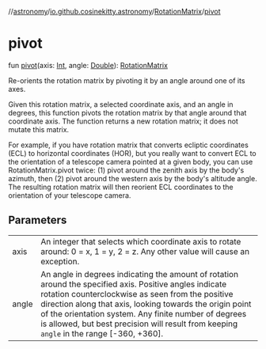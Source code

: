 //[astronomy](../../../index.md)/[io.github.cosinekitty.astronomy](../index.md)/[RotationMatrix](index.md)/[pivot](pivot.md)

# pivot

fun [pivot](pivot.md)(axis: [Int](https://kotlinlang.org/api/latest/jvm/stdlib/kotlin/-int/index.html), angle: [Double](https://kotlinlang.org/api/latest/jvm/stdlib/kotlin/-double/index.html)): [RotationMatrix](index.md)

Re-orients the rotation matrix by pivoting it by an angle around one of its axes.

Given this rotation matrix, a selected coordinate axis, and an angle in degrees, this function pivots the rotation matrix by that angle around that coordinate axis. The function returns a new rotation matrix; it does not mutate this matrix.

For example, if you have rotation matrix that converts ecliptic coordinates (ECL) to horizontal coordinates (HOR), but you really want to convert ECL to the orientation of a telescope camera pointed at a given body, you can use RotationMatrix.pivot twice: (1) pivot around the zenith axis by the body's azimuth, then (2) pivot around the western axis by the body's altitude angle. The resulting rotation matrix will then reorient ECL coordinates to the orientation of your telescope camera.

## Parameters

| | |
|---|---|
| axis | An integer that selects which coordinate axis to rotate around:     0 = x, 1 = y, 2 = z. Any other value will cause an exception. |
| angle | An angle in degrees indicating the amount of rotation around the specified axis.     Positive angles indicate rotation counterclockwise as seen from the positive     direction along that axis, looking towards the origin point of the orientation system.     Any finite number of degrees is allowed, but best precision will result from keeping     `angle` in the range [-360, +360]. |
